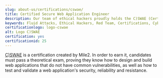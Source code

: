 ```yaml
---
slug: about-us/certifications/cswae/
title: Certified Secure Web Application Engineer
description: Our team of ethical hackers proudly holds the C)SWAE (Certified Secure Web Application Engineer) certification, among many others.
keywords: Fluid Attacks, Ethical Hackers, Red Team, Certifications, Cybersecurity, Pentesters, Whitehat Hackers, CSWAE
certificationlogo: logo-cswae
alt: Logo C)SWAE
certification: yes
certificationid: 25
---
```


[C)SWAE](https://www.mile2.com/cswae_outline/)
is a certification created by Mile2.
In order to earn it,
candidates must pass a theoretical exam,
proving they know how to design and build web applications
that do not have common vulnerabilities,
as well as how to test and validate a web application's security,
reliability
and resistance.
